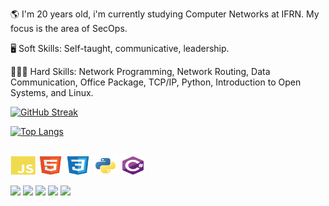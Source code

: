 🌎 I'm 20 years old, i'm currently studying Computer Networks at IFRN. My focus is the area of SecOps. 

🖥️ Soft Skills: Self-taught, communicative, leadership.

👨🏼‍💻 Hard Skills: Network Programming, Network Routing, Data Communication, Office Package, TCP/IP, Python, Introduction to Open Systems, and Linux.


[![GitHub Streak](https://streak-stats.demolab.com?user=Bryan-Brito&theme=dark&hide_border=true&locale=pt_BR)](https://git.io/streak-stats)


[![Top Langs](https://github-readme-stats.vercel.app/api/top-langs/?username=Bryan-Brito&layout=compact&theme=merko)](https://github.com/Bryan-Brito/github-readme-stats)
<div style="display: inline_block"><br>
  <img align="center" alt="Bryan-Js" height="30" width="40" src="https://raw.githubusercontent.com/devicons/devicon/master/icons/javascript/javascript-plain.svg">
  <img align="center" alt="Bryan-HTML" height="30" width="40" src="https://raw.githubusercontent.com/devicons/devicon/master/icons/html5/html5-original.svg">
  <img align="center" alt="Bryan-CSS" height="30" width="40" src="https://raw.githubusercontent.com/devicons/devicon/master/icons/css3/css3-original.svg">
  <img align="center" alt="Bryan-Python" height="30" width="40" src="https://raw.githubusercontent.com/devicons/devicon/master/icons/python/python-original.svg">
  <img align="center" alt="Bryan-Csharp" height="30" width="40" src="https://raw.githubusercontent.com/devicons/devicon/master/icons/csharp/csharp-original.svg">
</div> 
 
<div><br> 
  <a href="https://www.youtube.com/@bryaneric608" target="_blank"><img src="https://img.shields.io/badge/YouTube-FF0000?style=for-the-badge&logo=youtube&logoColor=white" target="_blank"></a>
  <a href="https://instagram.com/bryan.brito_?igshid=YmMyMTA2M2Y=" target="_blank"><img src="https://img.shields.io/badge/-Instagram-%23E4405F?style=for-the-badge&logo=instagram&logoColor=white" target="_blank"></a>
 	<a href="https://www.twitch.tv/zikadsquebrds" target="_blank"><img src="https://img.shields.io/badge/Twitch-9146FF?style=for-the-badge&logo=twitch&logoColor=white" target="_blank"></a> 
  <a href = "mailto:bryanericbrito@gmail.com"><img src="https://img.shields.io/badge/-Gmail-%23333?style=for-the-badge&logo=gmail&logoColor=white" target="_blank"></a>
  <a href="https://www.linkedin.com/in/bryan-brito-a0b689206/" target="_blank"><img src="https://img.shields.io/badge/-LinkedIn-%230077B5?style=for-the-badge&logo=linkedin&logoColor=white" target="_blank"></a> 
  
</div>

